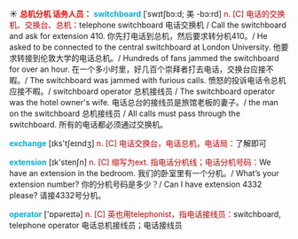 ☀ <font color="red">**总机分机 话务人员：**</font>
<font color="sky blue">**switchboard**</font> [ˈswɪtʃbɔ:d; 美 -bɔ:rd]
<font color="#c00000">n. [C] 电话的交换机、交换台、总机：</font>telephone switchboard 电话交换机 / Call the switchboard and ask for extension 410. 你先打电话到总机，然后要求转分机410。/ He asked to be connected to the central switchboard at London University. 他要求转接到伦敦大学的电话总机。/ Hundreds of fans jammed the switchboard for over an hour. 在一个多小时里，好几百个崇拜者打去电话，交换台应接不暇。/ The switchboard was jammed with furious calls. 愤怒的投诉电话令总机应接不暇。/ switchboard operator 总机接线员 / The switchboard operator was the hotel owner's wife. 电话总台的接线员是旅馆老板的妻子。/ the man on the switchboard 总机接线员 / All calls must pass through the switchboard. 所有的电话都必须通过交换机。

<font color="sky blue">**exchange**</font> [ɪks'tʃeɪndӡ] 
<font color="#c00000">n. [C] 电话交换台，电话总机，电话局：</font>了解即可

<font color="sky blue">**extension**</font> [ɪk'stenʃn] 
<font color="#c00000">n. [C] 缩写为ext. 指电话分机线；电话分机号码：</font>We have an extension in the bedroom. 我们的卧室里有一个分机。/ What’s your extension number? 你的分机号码是多少？/ Can I have extension 4332 please? 请接4332号分机。

<font color="sky blue">**operator**</font> ['ɒpəreɪtə] 
<font color="#c00000">n. [C] 英也用telephonist，指电话接线员：</font>switchboard, telephone operator 电话总机接线员；电话接线员
